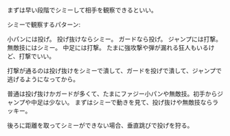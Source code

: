 まずは早い段階でシミーして相手を観察できるといい。

シミーで観察するパターン:

小パンには投げ。
投げ抜けならシミー。
ガードなら投げ。
ジャンプには打撃。
無敵技にはシミー。
中足には打撃。
たまに強攻撃や弾が漏れる狂人もいるけど、打撃でいい。

打撃が通るのは投げ抜けをシミーで潰して、ガードを投げで潰して、ジャンプで逃げるようになってから。

普通は投げ抜けかガードが多くて、たまにファジー小パンや無敵技。初手からジャンプや中足は少ない。
まずはシミーで動きを見て、投げ抜けや無敵技ならラッキー。

後ろに距離を取ってシミーができない場合、垂直跳びで投げを狩る。
